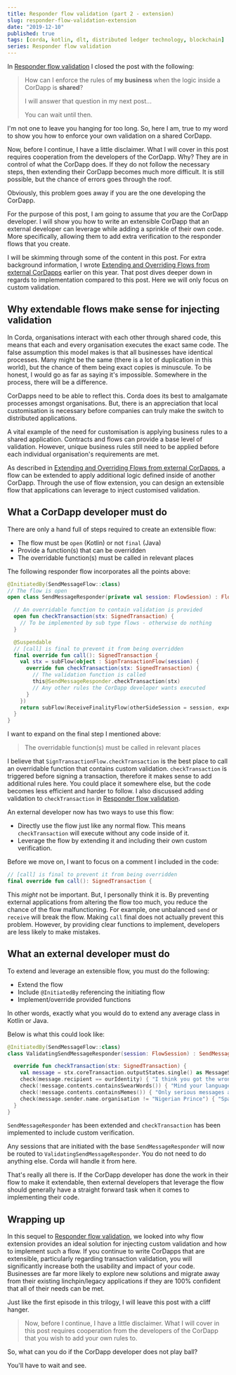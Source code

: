 ```yaml
---
title: Responder flow validation (part 2 - extension)
slug: responder-flow-validation-extension
date: "2019-12-10"
published: true
tags: [corda, kotlin, dlt, distributed ledger technology, blockchain]
series: Responder flow validation
---
```


In [Responder flow validation](/responder-flow-validation) I closed the post with the following:

> How can I enforce the rules of __my business__ when the logic inside a CorDapp is __shared__?
>
> I will answer that question in my next post...
>
> You can wait until then.

I'm not one to leave you hanging for too long. So, here I am, true to my word to show you how to enforce your own validation on a shared CorDapp.

Now, before I continue, I have a little disclaimer. What I will cover in this post requires cooperation from the developers of the CorDapp. Why? They are in control of what the CorDapp does. If they do not follow the necessary steps, then extending their CorDapp becomes much more difficult. It is still possible, but the chance of errors goes through the roof.

Obviously, this problem goes away if you are the one developing the CorDapp.

For the purpose of this post, I am going to assume that _you_ are the CorDapp developer. I will show you how to write an extensible CorDapp that an external developer can leverage while adding a sprinkle of their own code. More specifically, allowing them to add extra verification to the responder flows that you create.

I will be skimming through some of the content in this post. For extra background information, I wrote [Extending and Overriding Flows from external CorDapps](/2019/03/02/extending-and-overriding-flows-from-external-cordapps) earlier on this year. That post dives deeper down in regards to implementation compared to this post. Here we will only focus on custom validation.

## Why extendable flows make sense for injecting validation

In Corda, organisations interact with each other through shared code, this means that each and every organisation executes the exact same code. The false assumption this model makes is that all businesses have identical processes. Many might be the same (there is a lot of duplication in this world), but the chance of them being exact copies is minuscule. To be honest, I would go as far as saying it's impossible. Somewhere in the process, there will be a difference.

CorDapps need to be able to reflect this. Corda does its best to amalgamate processes amongst organisations. But, there is an appreciation that local customisation is necessary before companies can truly make the switch to distributed applications.

A vital example of the need for customisation is applying business rules to a shared application. Contracts and flows can provide a base level of validation. However, unique business rules still need to be applied before each individual organisation's requirements are met.

As described in [Extending and Overriding Flows from external CorDapps](/2019/03/02/extending-and-overriding-flows-from-external-cordapps), a flow can be extended to apply additional logic defined inside of another CorDapp. Through the use of flow extension, you can design an extensible flow that applications can leverage to inject customised validation.

## What a CorDapp developer must do

There are only a hand full of steps required to create an extensible flow:

- The flow must be `open` (Kotlin) or not `final` (Java)
- Provide a function(s) that can be overridden
- The overridable function(s) must be called in relevant places

The following responder flow incorporates all the points above:

```kotlin
@InitiatedBy(SendMessageFlow::class)
// The flow is open
open class SendMessageResponder(private val session: FlowSession) : FlowLogic<SignedTransaction>() {

  // An overridable function to contain validation is provided
  open fun checkTransaction(stx: SignedTransaction) {
    // To be implemented by sub type flows - otherwise do nothing
  }

  @Suspendable
  // [call] is final to prevent it from being overridden
  final override fun call(): SignedTransaction {
    val stx = subFlow(object : SignTransactionFlow(session) {
      override fun checkTransaction(stx: SignedTransaction) {
        // The validation function is called
        this@SendMessageResponder.checkTransaction(stx)
        // Any other rules the CorDapp developer wants executed
      }
    })
    return subFlow(ReceiveFinalityFlow(otherSideSession = session, expectedTxId = stx.id))
  }
}
```

I want to expand on the final step I mentioned above:

> The overridable function(s) must be called in relevant places

I believe that `SignTransactionFlow.checkTransaction` is the best place to call an overridable function that contains custom validation. `checkTransaction` is triggered before signing a transaction, therefore it makes sense to add additional rules here. You could place it somewhere else, but the code becomes less efficient and harder to follow. I also discussed adding validation to `checkTransaction` in [Responder flow validation](/responder-flow-validation).

An external developer now has two ways to use this flow:

- Directly use the flow just like any normal flow. This means `checkTransaction` will execute without any code inside of it.
- Leverage the flow by extending it and including their own custom verification.

Before we move on, I want to focus on a comment I included in the code:

```kotlin
// [call] is final to prevent it from being overridden
final override fun call(): SignedTransaction {
```

This _might_ not be important. But, I personally think it is. By preventing external applications from altering the flow too much, you reduce the chance of the flow malfunctioning. For example, one unbalanced `send` or `receive` will break the flow. Making `call` final does not actually prevent this problem. However, by providing clear functions to implement, developers are less likely to make mistakes.

## What an external developer must do

To extend and leverage an extensible flow, you must do the following:

- Extend the flow
- Include `@InitiatedBy` referencing the initiating flow
- Implement/override provided functions

In other words, exactly what you would do to extend any average class in Kotlin or Java.

Below is what this could look like:

```kotlin
@InitiatedBy(SendMessageFlow::class)
class ValidatingSendMessageResponder(session: FlowSession) : SendMessageResponder(session) {

  override fun checkTransaction(stx: SignedTransaction) {
    val message = stx.coreTransaction.outputStates.single() as MessageState
    check(message.recipient == ourIdentity) { "I think you got the wrong person" }
    check(!message.contents.containsSwearWords()) { "Mind your language" }
    check(!message.contents.containsMemes()) { "Only serious messages are accepted" }
    check(message.sender.name.organisation != "Nigerian Prince") { "Spam message detected" }
  }
}
```

`SendMessageResponder` has been extended and `checkTransaction` has been implemented to include custom verification.

Any sessions that are initiated with the base `SendMessageResponder` will now be routed to `ValidatingSendMessageResponder`. You do not need to do anything else. Corda will handle it from here.

That's really all there is. If the CorDapp developer has done the work in their flow to make it extendable, then external developers that leverage the flow should generally have a straight forward task when it comes to implementing their code.

## Wrapping up

In this sequel to [Responder flow validation](/responder-flow-validation), we looked into why flow extension provides an ideal solution for injecting custom validation and how to implement such a flow. If you continue to write CorDapps that are extensible, particularly regarding transaction validation, you will significantly increase both the usability and impact of your code. Businesses are far more likely to explore new solutions and migrate away from their existing linchpin/legacy applications if they are 100% confident that all of their needs can be met.

Just like the first episode in this trilogy, I will leave this post with a cliff hanger.

> Now, before I continue, I have a little disclaimer. What I will cover in this post requires cooperation from the developers of the CorDapp that you wish to add your own rules to.

So, what can you do if the CorDapp developer does not play ball?

You'll have to wait and see.
